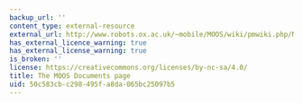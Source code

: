```yaml
---
backup_url: ''
content_type: external-resource
external_url: http://www.robots.ox.ac.uk/~mobile/MOOS/wiki/pmwiki.php/Main/Documentation
has_external_licence_warning: true
has_external_license_warning: true
is_broken: ''
license: https://creativecommons.org/licenses/by-nc-sa/4.0/
title: The MOOS Documents page
uid: 50c583cb-c298-495f-a8da-065bc25097b5
---
```

